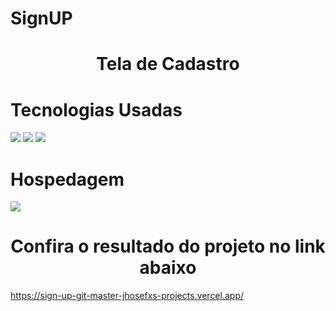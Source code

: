 # SignUP

<h1 align="center">Tela de Cadastro</h1>

# Tecnologias Usadas
<img src ="https://img.shields.io/badge/HTML-239120?style=for-the-badge&logo=html5&logoColor=white"/>
<img src= "https://img.shields.io/badge/CSS-239120?&style=for-the-badge&logo=css3&logoColor=white"/>
<img src="https://img.shields.io/badge/JavaScript-323330?style=for-the-badge&logo=javascript&logoColor=F7DF1E"/>

# Hospedagem
<img src="https://img.shields.io/badge/Vercel-000000?style=for-the-badge&logo=vercel&logoColor=white"/>

<h1  align="center">Confira o resultado do projeto no link abaixo</h1>

https://sign-up-git-master-jhosefxs-projects.vercel.app/
